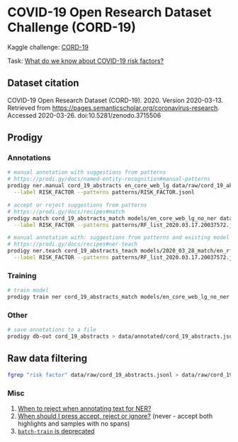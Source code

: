 # COVID-19 Open Research Dataset Challenge (CORD-19)

Kaggle challenge: [CORD-19](https://www.kaggle.com/allen-institute-for-ai/CORD-19-research-challenge)

Task: [What do we know about COVID-19 risk
factors?](https://www.kaggle.com/allen-institute-for-ai/CORD-19-research-challenge/tasks?taskId=558)

## Dataset citation

COVID-19 Open Research Dataset (CORD-19). 2020. Version 2020-03-13.
Retrieved from https://pages.semanticscholar.org/coronavirus-research.
Accessed 2020-03-26. doi:10.5281/zenodo.3715506

## Prodigy

### Annotations

```bash
# manual annotation with suggestions from patterns
# https://prodi.gy/docs/named-entity-recognition#manual-patterns
prodigy ner.manual cord_19_abstracts en_core_web_lg data/raw/cord_19_abstracts_filtered.jsonl \
  --label RISK_FACTOR --patterns patterns/RISK_FACTOR.jsonl

# accept or reject suggestions from patterns
# https://prodi.gy/docs/recipes#match
prodigy match cord_19_abstracts_match models/en_core_web_lg_no_ner data/raw/cord_19_abstracts_filtered.jsonl \
  --label RISK_FACTOR --patterns patterns/RF_list_2020.03.17.20037572.jsonl --label-span

# manual annotation with: suggestions from patterns and existing model in the loop
# https://prodi.gy/docs/recipes#ner-teach
prodigy ner.teach cord_19_abstracts_teach models/2020_03_28_match/en_rf_web_lg data/raw/cord_19_abstracts_filtered.jsonl \
  --label RISK_FACTOR --patterns patterns/RF_list_2020.03.17.20037572.jsonl
```

### Training

```bash
# train model
prodigy train ner cord_19_abstracts_match models/en_core_web_lg_no_ner --output models/2020_03_28_match/en_rf_web_lg
```

### Other

```bash
# save annotations to a file
prodigy db-out cord_19_abstracts > data/annotated/cord_19_abstracts.jsonl
```

## Raw data filtering

```bash
fgrep "risk factor" data/raw/cord_19_abstracts.jsonl > data/raw/cord_19_abstracts_filtered.jsonl
```

### Misc

1. [When to reject when annotating text for NER?](https://support.prodi.gy/t/when-to-reject-in-ner-manual-or-ner-make-gold/892/2)
1. [When should I press accept, reject or ignore?](https://prodi.gy/docs/named-entity-recognition#manual-accept-reject)
(never - accept both highlights and samples with no spans)
1. [`batch-train` is deprecated](https://prodi.gy/docs/recipes#deprecated)
